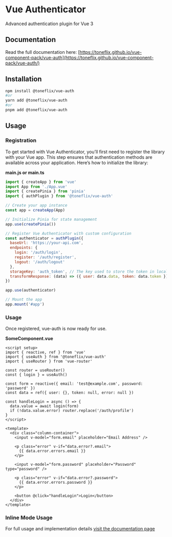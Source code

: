 # Vue Authenticator

Advanced authentication plugin for Vue 3

## Documentation

Read the full documentation here: [https://toneflix.github.io/vue-component-pack/vue-auth](https://toneflix.github.io/vue-component-pack/vue-auth/)

## Installation

```bash
npm install @toneflix/vue-auth
#or
yarn add @toneflix/vue-auth
#or
pnpm add @toneflix/vue-auth
```

## Usage

### Registration

To get started with Vue Authenticator, you’ll first need to register the library with your Vue app. This step ensures that authentication methods are available across your application. Here’s how to initialize the library:

**main.js or main.ts**

```js
import { createApp } from 'vue'
import App from './App.vue'
import { createPinia } from 'pinia'
import { authPlugin } from '@toneflix/vue-auth'

// Create your app instance
const app = createApp(App)

// Initialize Pinia for state management
app.use(createPinia())

// Register Vue Authenticator with custom configuration
const authenticator = authPlugin({
  baseUrl: 'https://your-api.com',
  endpoints: {
    login: '/auth/login',
    register: '/auth/register',
    logout: '/auth/logout'
  },
  storageKey: 'auth_token', // The key used to store the token in localStorage
  transformResponse: (data) => ({ user: data.data, token: data.token }) // Customize the response handling
})

app.use(authenticator)

// Mount the app
app.mount('#app')
```

### Usage

Once registered, vue-auth is now ready for use.

**SomeComponent.vue**

```vue
<script setup>
import { reactive, ref } from 'vue'
import { useAuth } from '@toneflix/vue-auth'
import { useRouter } from 'vue-router'

const router = useRouter()
const { login } = useAuth()

const form = reactive({ email: 'test@example.com', password: 'password' })
const data = ref({ user: {}, token: null, error: null })

const handleLogin = async () => {
  data.value = await login(form)
  if (!data.value.error) router.replace('/auth/profile')
}
</script>

<template>
  <div class="column-container">
    <input v-model="form.email" placeholder="Email Address" />

    <p class="error" v-if="data.error?.email">
      {{ data.error.errors.email }}
    </p>

    <input v-model="form.password" placeholder="Password" type="password" />

    <p class="error" v-if="data.error?.password">
      {{ data.error.errors.password }}
    </p>

    <button @click="handleLogin">Login</button>
  </div>
</template>
```

### Inline Mode Usage

For full usage and implementation details [visit the documentation page](https://toneflix.github.io/vue-component-pack/vue-auth/)
